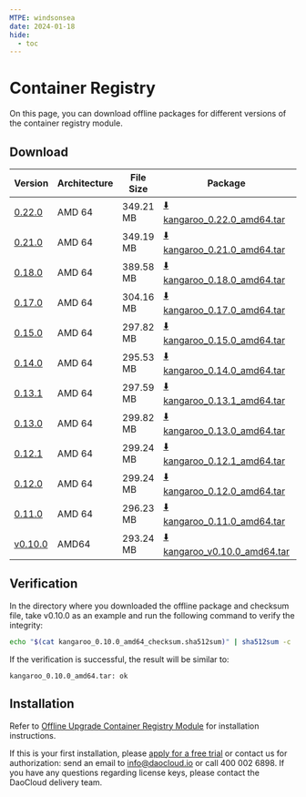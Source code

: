 ```yaml
---
MTPE: windsonsea
date: 2024-01-18
hide:
  - toc
---
```


# Container Registry

On this page, you can download offline packages for different versions of the container registry module.

## Download

| Version | Architecture | File Size | Package | Checksum File | Updated Date |
| ------- | ------------ | --------- | ------- | ------------- | ------------ |
| [0.22.0](../../kangaroo/intro/release-notes.md) | AMD 64 | 349.21 MB | [:arrow_down: kangaroo_0.22.0_amd64.tar](https://qiniu-download-public.daocloud.io/DaoCloud_Enterprise/kangaroo_0.22.0_amd64.tar) | [:arrow_down: kangaroo_0.22.0_amd64_checksum.sha512sum](https://qiniu-download-public.daocloud.io/DaoCloud_Enterprise/kangaroo_0.22.0_amd64_checksum.sha512sum) | 2024-10-11 |
| [0.21.0](../../kangaroo/intro/release-notes.md) | AMD 64 | 349.19 MB | [:arrow_down: kangaroo_0.21.0_amd64.tar](https://qiniu-download-public.daocloud.io/DaoCloud_Enterprise/kangaroo_0.21.0_amd64.tar) | [:arrow_down: kangaroo_0.21.0_amd64_checksum.sha512sum](https://qiniu-download-public.daocloud.io/DaoCloud_Enterprise/kangaroo_0.21.0_amd64_checksum.sha512sum) | 2024-08-29 |
| [0.18.0](../../kangaroo/intro/release-notes.md) | AMD 64 | 389.58 MB | [:arrow_down: kangaroo_0.18.0_amd64.tar](https://qiniu-download-public.daocloud.io/DaoCloud_Enterprise/kangaroo_0.18.0_amd64.tar) | [:arrow_down: kangaroo_0.18.0_amd64_checksum.sha512sum](https://qiniu-download-public.daocloud.io/DaoCloud_Enterprise/kangaroo_0.18.0_amd64_checksum.sha512sum) | 2024-05-29 |
| [0.17.0](../../kangaroo/intro/release-notes.md) | AMD 64 | 304.16 MB | [:arrow_down: kangaroo_0.17.0_amd64.tar](https://qiniu-download-public.daocloud.io/DaoCloud_Enterprise/kangaroo_0.17.0_amd64.tar) | [:arrow_down: kangaroo_0.17.0_amd64_checksum.sha512sum](https://qiniu-download-public.daocloud.io/DaoCloud_Enterprise/kangaroo_0.17.0_amd64_checksum.sha512sum) | 2024-04-26 |
| [0.15.0](../../kangaroo/intro/release-notes.md) | AMD 64 | 297.82 MB | [:arrow_down: kangaroo_0.15.0_amd64.tar](https://qiniu-download-public.daocloud.io/DaoCloud_Enterprise/kangaroo_0.15.0_amd64.tar) | [:arrow_down: kangaroo_0.15.0_amd64_checksum.sha512sum](https://qiniu-download-public.daocloud.io/DaoCloud_Enterprise/kangaroo_0.15.0_amd64_checksum.sha512sum) | 2024-01-29 |
| [0.14.0](../../kangaroo/intro/release-notes.md) | AMD 64 | 295.53 MB | [:arrow_down: kangaroo_0.14.0_amd64.tar](https://qiniu-download-public.daocloud.io/DaoCloud_Enterprise/kangaroo_0.14.0_amd64.tar) | [:arrow_down: kangaroo_0.14.0_amd64_checksum.sha512sum](https://qiniu-download-public.daocloud.io/DaoCloud_Enterprise/kangaroo_0.14.0_amd64_checksum.sha512sum) | 2023-12-29 |
| [0.13.1](../../kangaroo/intro/release-notes.md) | AMD 64 | 297.59 MB | [:arrow_down: kangaroo_0.13.1_amd64.tar](https://qiniu-download-public.daocloud.io/DaoCloud_Enterprise/kangaroo_0.13.1_amd64.tar) | [:arrow_down: kangaroo_0.13.1_amd64_checksum.sha512sum](https://qiniu-download-public.daocloud.io/DaoCloud_Enterprise/kangaroo_0.13.1_amd64_checksum.sha512sum) | 2023-12-01 |
| [0.13.0](../../kangaroo/intro/release-notes.md) | AMD 64 | 299.82 MB | [:arrow_down: kangaroo_0.13.0_amd64.tar](https://qiniu-download-public.daocloud.io/DaoCloud_Enterprise/kangaroo_0.13.0_amd64.tar) | [:arrow_down: kangaroo_0.13.0_amd64_checksum.sha512sum](https://qiniu-download-public.daocloud.io/DaoCloud_Enterprise/kangaroo_0.13.0_amd64_checksum.sha512sum) | 2023-11-28 |
| [0.12.1](../../kangaroo/intro/release-notes.md) | AMD 64 | 299.24 MB | [:arrow_down: kangaroo_0.12.1_amd64.tar](https://qiniu-download-public.daocloud.io/DaoCloud_Enterprise/kangaroo_0.12.1_amd64.tar) | [:arrow_down: kangaroo_0.12.1_amd64_checksum.sha512sum](https://qiniu-download-public.daocloud.io/DaoCloud_Enterprise/kangaroo_0.12.1_amd64_checksum.sha512sum) | 2023-11-03 |
| [0.12.0](../../kangaroo/intro/release-notes.md) | AMD 64 | 299.24 MB | [:arrow_down: kangaroo_0.12.0_amd64.tar](https://qiniu-download-public.daocloud.io/DaoCloud_Enterprise/kangaroo_0.12.0_amd64.tar) | [:arrow_down: kangaroo_0.12.0_amd64_checksum.sha512sum](https://qiniu-download-public.daocloud.io/DaoCloud_Enterprise/kangaroo_0.12.0_amd64_checksum.sha512sum) | 2023-10-29 |
| [0.11.0](../../kangaroo/intro/release-notes.md) | AMD 64 | 296.23 MB | [:arrow_down: kangaroo_0.11.0_amd64.tar](https://qiniu-download-public.daocloud.io/DaoCloud_Enterprise/kangaroo_0.11.0_amd64.tar) | [:arrow_down: kangaroo_0.11.0_amd64_checksum.sha512sum](https://qiniu-download-public.daocloud.io/DaoCloud_Enterprise/kangaroo_0.11.0_amd64_checksum.sha512sum) | 2023-09-04 |
| [v0.10.0](../../kangaroo/intro/release-notes.md) | AMD64        | 293.24 MB | [:arrow_down: kangaroo_v0.10.0_amd64.tar](https://qiniu-download-public.daocloud.io/DaoCloud_Enterprise/kangaroo_0.10.0_amd64.tar) | [:arrow_down: kangaroo_0.10.0_amd64_checksum.sha512sum](https://qiniu-download-public.daocloud.io/DaoCloud_Enterprise/kangaroo_0.10.0_amd64_checksum.sha512sum) | 2023-8-22   |

## Verification

In the directory where you downloaded the offline package and checksum file,
take v0.10.0 as an example and run the following command to verify the integrity:

```sh
echo "$(cat kangaroo_0.10.0_amd64_checksum.sha512sum)" | sha512sum -c
```

If the verification is successful, the result will be similar to:

```none
kangaroo_0.10.0_amd64.tar: ok
```

## Installation

Refer to [Offline Upgrade Container Registry Module](../../kangaroo/intro/upgrade.md) for installation instructions.

If this is your first installation, please [apply for a free trial](../../dce/license0.md)
or contact us for authorization: send an email to info@daocloud.io or call 400 002 6898.
If you have any questions regarding license keys, please contact the DaoCloud delivery team.
